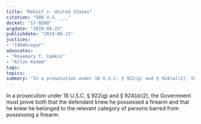 ```yaml
---
title: "Rehaif v. United States"
citation: "588 U.S. ___"
docket: "17-9560"
argdate: "2019-04-23"
publishdate: "2019-06-21"
justices:
- "1994breyer"
advocates:
- "Rosemary T. Camkis"
- "Allon Kedem"
tags:
topics:
summary: "In a prosecution under 18 U.S.C. § 922(g) and § 924(a)(2), the Government must prove both that the defendant knew he possessed a firearm and that he knew he belonged to the relevant category of persons barred from possessing a firearm."
---
```

In a prosecution under 18 U.S.C. § 922(g) and § 924(a)(2), the Government must prove both that the defendant knew he possessed a firearm and that he knew he belonged to the relevant category of persons barred from possessing a firearm.